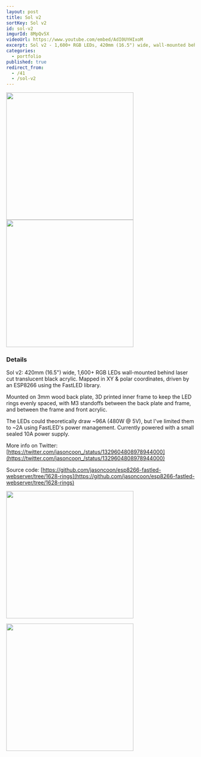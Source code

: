 ```yaml
---
layout: post
title: Sol v2
sortKey: Sol v2
id: sol-v2
imgurId: 8MpQv5X
videoUrl: https://www.youtube.com/embed/AdI0UYHIxoM
excerpt: Sol v2 - 1,600+ RGB LEDs, 420mm (16.5") wide, wall-mounted behind translucent black acrylic.
categories:
  - portfolio
published: true
redirect_from:
  - /41
  - /sol-v2
---
```


<blockquote class="imgur-embed-pub" lang="en" data-id="8MpQv5X" data-context="false" ><a href="//imgur.com/8MpQv5X"></a></blockquote><script async src="//s.imgur.com/min/embed.js" charset="utf-8"></script>
<blockquote class="imgur-embed-pub" lang="en" data-id="d06ws6r" data-context="false" ><a href="//imgur.com/d06ws6r"></a></blockquote><script async src="//s.imgur.com/min/embed.js" charset="utf-8"></script>

<a href="https://i.imgur.com/tyC6fyz.jpg" target="_blank"><img src="https://i.imgur.com/tyC6fyz.jpg" style="width:340px"  /></a>
<a href="https://i.imgur.com/WqkmrQf.jpg" target="_blank"><img src="https://i.imgur.com/WqkmrQf.jpg" style="width:340px"  /></a>

### Details

Sol v2: 420mm (16.5") wide, 1,600+ RGB LEDs wall-mounted behind laser cut translucent black acrylic. Mapped in XY & polar coordinates, driven by an ESP8266 using the FastLED library.

Mounted on 3mm wood back plate, 3D printed inner frame to keep the LED rings evenly spaced, with M3 standoffs between the back plate and frame, and between the frame and front acrylic.

The LEDs could theoretically draw ~96A (480W @ 5V), but I've limited them to ~2A using FastLED's power management. Currently powered with a small sealed 10A power supply.

More info on Twitter: [https://twitter.com/jasoncoon_/status/1329604808978944000](https://twitter.com/jasoncoon_/status/1329604808978944000)

Source code: [https://github.com/jasoncoon/esp8266-fastled-webserver/tree/1628-rings](https://github.com/jasoncoon/esp8266-fastled-webserver/tree/1628-rings)

<a href="https://i.imgur.com/vR07MdW.jpg" target="_blank"><img src="https://i.imgur.com/vR07MdW.jpg" style="width:340px" /></a>

<a href="https://i.imgur.com/iE7FGly.jpg" target="_blank"><img src="https://i.imgur.com/iE7FGly.jpg" style="width:340px" /></a>
